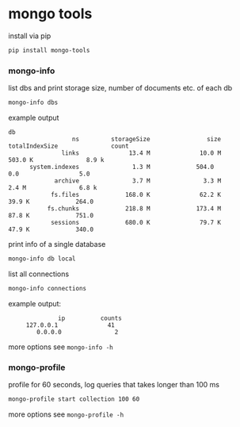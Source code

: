 # mongo tools

install via pip

```sh
pip install mongo-tools
```

### mongo-info

list dbs and print storage size, number of documents etc. of each db

```sh
mongo-info dbs
```

example output

```
db
                  ns         storageSize                size      totalIndexSize               count
               links              13.4 M              10.0 M             503.0 K               8.9 k
      system.indexes               1.3 M             504.0                 0.0                 5.0  
             archive               3.7 M               3.3 M               2.4 M               6.8 k
            fs.files             168.0 K              62.2 K              39.9 K             264.0  
           fs.chunks             218.8 M             173.4 M              87.8 K             751.0  
            sessions             680.0 K              79.7 K              47.9 K             340.0  
```

print info of a single database

```sh
mongo-info db local
```

list all connections

```sh
mongo-info connections
```

example output:

```
			  ip          counts
	 127.0.0.1              41
		0.0.0.0               2
```

more options see `mongo-info -h`

### mongo-profile

profile for 60 seconds, log queries that takes longer than 100 ms

```sh
mongo-profile start collection 100 60
```

more options see `mongo-profile -h`
